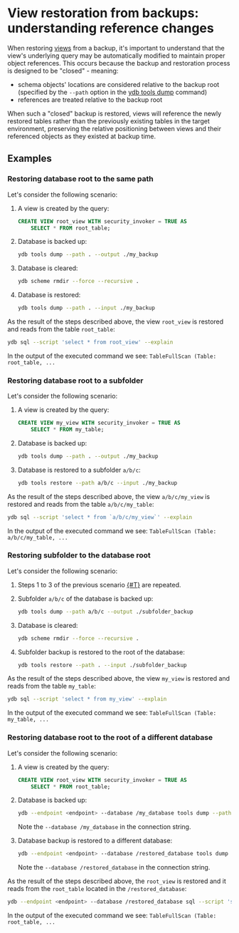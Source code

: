 # View restoration from backups: understanding reference changes

When restoring [views](../../../concepts/datamodel/view.md) from a backup, it's important to understand that the view's underlying query may be automatically modified to maintain proper object references. This occurs because the backup and restoration process is designed to be "closed" - meaning:

- schema objects' locations are considered relative to the backup root (specified by the `--path` option in the [ydb tools dump](./tools-dump.md#schema-objects) command)
- references are treated relative to the backup root

When such a "closed" backup is restored, views will reference the newly restored tables rather than the previously existing tables in the target environment, preserving the relative positioning between views and their referenced objects as they existed at backup time.

## Examples

### Restoring database root to the same path

Let's consider the following scenario:

1. A view is created by the query:

    ```sql
    CREATE VIEW root_view WITH security_invoker = TRUE AS
        SELECT * FROM root_table;
    ```

2. Database is backed up:

    ```bash
    ydb tools dump --path . --output ./my_backup
    ```

3. Database is cleared:

    ```bash
    ydb scheme rmdir --force --recursive .
    ```

4. Database is restored:

    ```bash
    ydb tools dump --path . --input ./my_backup
    ```

As the result of the steps described above, the view `root_view` is restored and reads from the table `root_table`:

```bash
ydb sql --script 'select * from root_view' --explain
```

In the output of the executed command we see: `TableFullScan (Table: root_table, ...`

### Restoring database root to a subfolder

Let's consider the following scenario:

1. A view is created by the query:

    ```sql
    CREATE VIEW my_view WITH security_invoker = TRUE AS
        SELECT * FROM my_table;
    ```

2. Database is backed up:

    ```bash
    ydb tools dump --path . --output ./my_backup
    ```

3. Database is restored to a subfolder `a/b/c`:

    ```bash
    ydb tools restore --path a/b/c --input ./my_backup
    ```

As the result of the steps described above, the view `a/b/c/my_view` is restored and reads from the table `a/b/c/my_table`:

```bash
ydb sql --script 'select * from `a/b/c/my_view`' --explain
```

In the output of the executed command we see: `TableFullScan (Table: a/b/c/my_table, ...`

### Restoring subfolder to the database root

Let's consider the following scenario:

1. Steps 1 to 3 of the previous scenario [{#T}](#restoring-database-root-to-a-subfolder) are repeated.
2. Subfolder `a/b/c` of the database is backed up:

    ```bash
    ydb tools dump --path a/b/c --output ./subfolder_backup
    ```

3. Database is cleared:

    ```bash
    ydb scheme rmdir --force --recursive .
    ```

4. Subfolder backup is restored to the root of the database:

    ```bash
    ydb tools restore --path . --input ./subfolder_backup
    ```

As the result of the steps described above, the view `my_view` is restored and reads from the table `my_table`:

```bash
ydb sql --script 'select * from my_view' --explain
```

In the output of the executed command we see: `TableFullScan (Table: my_table, ...`

### Restoring database root to the root of a different database

Let's consider the following scenario:

1. A view is created by the query:

    ```sql
    CREATE VIEW root_view WITH security_invoker = TRUE AS
        SELECT * FROM root_table;
    ```

2. Database is backed up:

    ```bash
    ydb --endpoint <endpoint> --database /my_database tools dump --path . --output ./my_backup
    ```

    Note the `--database /my_database` in the connection string.

3. Database backup is restored to a different database:

    ```bash
    ydb --endpoint <endpoint> --database /restored_database tools dump --path . --input ./my_backup
    ```

    Note the `--database /restored_database` in the connection string.

As the result of the steps described above, the `root_view` is restored and it reads from the `root_table` located in the `/restored_database`:

```bash
ydb --endpoint <endpoint> --database /restored_database sql --script 'select * from root_view' --explain
```

In the output of the executed command we see: `TableFullScan (Table: root_table, ...`
